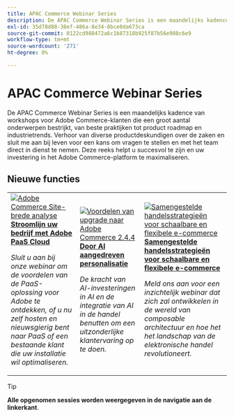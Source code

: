 ```yaml
---
title: APAC Commerce Webinar Series
description: De APAC Commerce Webinar Series is een maandelijks kadence van workshops voor Adobe Commerce-klanten die een groot aantal onderwerpen bestrijkt, van beste praktijken tot product roadmap en industrietrends.
exl-id: 35d78d88-38ef-486a-8e34-8bce0da673ca
source-git-commit: 0122cd988472a6c1b87318b925f87b56e908c6e9
workflow-type: tm+mt
source-wordcount: '271'
ht-degree: 0%

---
```


# APAC Commerce Webinar Series

De APAC Commerce Webinar Series is een maandelijks kadence van workshops voor Adobe Commerce-klanten die een groot aantal onderwerpen bestrijkt, van beste praktijken tot product roadmap en industrietrends. Verhoor van diverse productdeskundigen over de zaken en sluit me aan bij leven voor een kans om vragen te stellen en met het team direct in dienst te nemen. Deze reeks helpt u succesvol te zijn en uw investering in het Adobe Commerce-platform te maximaliseren.

## Nieuwe functies

<table>
<tr>
  <td>
    <a href="https://experienceleague.adobe.com/docs/events/apac-commerce-recordings/2023/adobes-paas-cloud-commerce.html">
      <img alt="Adobe Commerce Site-brede analyse" src="https://video.tv.adobe.com/v/3419132?format=jpeg" />
    </a>
     <div>
      <a href="https://experienceleague.adobe.com/docs/events/apac-commerce-recordings/2023/adobes-paas-cloud-commerce.html">
        <strong>Stroomlijn uw bedrijf met Adobe PaaS Cloud</strong>
      </a>
    </div>
    <p>
    <em>Sluit u aan bij onze webinar om de voordelen van de PaaS-oplossing voor Adobe te ontdekken, of u nu zelf hosten en nieuwsgierig bent naar PaaS of een bestaande klant die uw installatie wil optimaliseren.</em>
    <p>
  </td>
  <td>
    <a href="https://experienceleague.adobe.com/docs/events/apac-commerce-recordings/2023/ai-personalisation.html">
      <img alt="Voordelen van upgrade naar Adobe Commerce 2.4.4" src="https://video.tv.adobe.com/v/3419107?format=jpeg" />
    </a>
     <div>
      <a href="https://experienceleague.adobe.com/docs/events/apac-commerce-recordings/2023/ai-personalisation.html">
        <strong>Door AI aangedreven personalisatie</strong>
      </a>
    </div>
    <p>
    <em>De kracht van AI-investeringen in AI en de integratie van AI in de handel benutten om een uitzonderlijke klantervaring op te doen.</em>
    <p>
  </td>
  <td>
    <a href="https://experienceleague.adobe.com/docs/events/apac-commerce-recordings/2023/composable-commerce.html">
      <img alt="Samengestelde handelsstrategieën voor schaalbare en flexibele e-commerce" src="https://video.tv.adobe.com/v/3420655?format=jpeg" />
    </a>
     <div>
      <a href="https://experienceleague.adobe.com/docs/events/apac-commerce-recordings/2023/composable-commerce.html">
        <strong>Samengestelde handelsstrategieën voor schaalbare en flexibele e-commerce</strong>
      </a>
    </div>
    <p>
    <em>Meld ons aan voor een inzichtelijk webinar dat zich zal ontwikkelen in de wereld van composable architectuur en hoe het het landschap van de elektronische handel revolutioneert.</em>
    <p>
  </td>  
</tr>
</table>

>[!TIP]
>
>**Alle opgenomen sessies worden weergegeven in de navigatie aan de linkerkant**.
